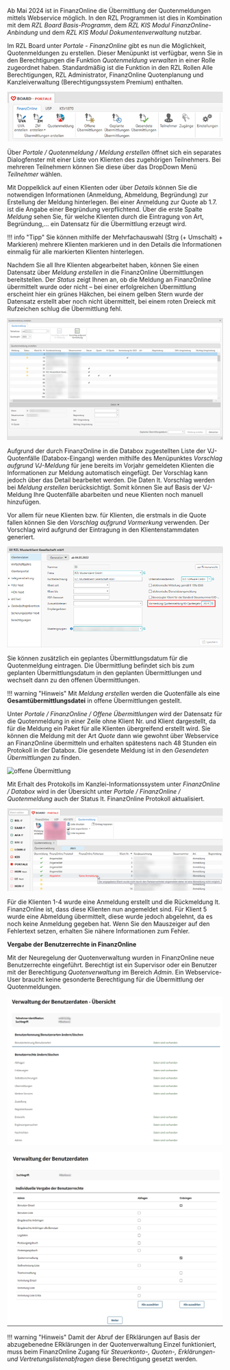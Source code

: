 Ab Mai 2024 ist in FinanzOnline die Übermittlung der Quotenmeldungen
mittels Webservice möglich. In den RZL Programmen ist dies in
Kombination mit dem *RZL Board Basis-Programm*, dem *RZL KIS Modul FinanzOnline-Anbindung* und dem *RZL KIS Modul Dokumentenverwaltung* nutzbar.

Im RZL Board unter *Portale - FinanzOnline* gibt es nun die
Möglichkeit, Quotenmeldungen zu erstellen. Dieser Menüpunkt ist
verfügbar, wenn Sie in den Berechtigungen die Funktion *Quotenmeldung verwalten* in einer Rolle zugeordnet haben. Standardmäßig ist die
Funktion in den RZL Rollen Alle Berechtigungen, RZL Administrator, FinanzOnline
Quotenplanung und Kanzleiverwaltung (Berechtigungssystem Premium)
enthalten.

![Quotenmeldung](<img/image166.png>) 

Über *Portale / Quotenmeldung / Meldung erstellen*
öffnet sich ein separates Dialogfenster mit einer Liste von Klienten des
zugehörigen Teilnehmers. Bei mehreren Teilnehmern können Sie diese
über das DropDown Menü *Teilnehmer* wählen.

Mit Doppelklick auf einen Klienten oder über *Details* können Sie die
notwendigen Informationen (Anmeldung, Abmeldung, Begründung) zur
Erstellung der Meldung hinterlegen. Bei einer Anmeldung zur Quote ab
1.7. ist die Angabe einer Begründung verpflichtend. Über die erste
Spalte *Meldung* sehen Sie, für welche Klienten durch die Eintragung von Art, Begründung,... ein Datensatz für die Übermittlung erzeugt wird. 

!!! info "Tipp"
    Sie können mithilfe der Mehrfachauswahl (Strg (+ Umschalt) +
    Markieren) mehrere Klienten markieren und in den Details die
    Informationen einmalig für alle markierten Klienten hinterlegen.

Nachdem Sie all Ihre Klienten abgearbeitet haben, können Sie einen Datensatz über *Meldung erstellen* in die FinanzOnline Übermittlungen bereitstellen. Der *Status* zeigt Ihnen an, ob die Meldung an FinanzOnline übermittelt wurde oder nicht – bei einer erfolgreichen
Übermittlung erscheint hier ein grünes Häkchen, bei einem gelben Stern
wurde der Datensatz erstellt aber noch nicht übermittelt, bei einem
roten Dreieck mit Rufzeichen schlug die Übermittlung fehl.

![Quotenmeldung erstellen](<img/Quotenmeldung_erstellen.png>)

Aufgrund der durch FinanzOnline in die Databox zugestellten Liste der
VJ-Quotenfälle (Databox-Eingang) werden mithilfe des Menüpunktes *Vorschlag aufgrund VJ-Meldung* für jene bereits im Vorjahr gemeldeten Klienten die
Informationen zur Meldung automatisch eingefügt. Der Vorschlag kann
jedoch über das Detail bearbeitet werden. Die Daten lt. Vorschlag
werden bei *Meldung erstellen* berücksichtigt. Somit können Sie
auf Basis der VJ-Meldung Ihre Quotenfälle abarbeiten und neue Klienten
noch manuell hinzufügen.

Vor allem für neue Klienten bzw. für Klienten, die erstmals in die Quote fallen können Sie den *Vorschlag aufgrund Vormerkung* verwenden. Der Vorschlag wird aufgrund der Eintragung in den Klientenstammdaten generiert.

![Vormerkung Quotenjahr für Vorschlag](<img/Vormerkung_Klientenstamm.png>)

Sie können zusätzlich ein geplantes Übermittlungsdatum für die Quotenmeldung eintragen. Die Übermittlung befindet sich bis zum geplanten Übermittlungsdatum in den geplanten Übermittlungen und wechselt dann zu den offenen Übermittlungen.

!!! warning "Hinweis"
    Mit *Meldung erstellen* werden die Quotenfälle als eine **Gesamtübermittlungsdatei** in offene Übermittlungen gestellt.

Unter *Portale / FinanzOnline / Offene Übermittlungen* wird der
Datensatz für die Quotenmeldung in einer Zeile ohne Klient Nr. und
Klient dargestellt, da für die Meldung ein Paket für alle Klienten
übergreifend erstellt wird. Sie können die Meldung mit der Art *Quote*
dann wie gewohnt über Webservice an FinanzOnline übermitteln und
erhalten spätestens nach 48 Stunden ein Protokoll in der Databox. Die
gesendete Meldung ist in den *Gesendeten Übermittlungen* zu
finden.

![offene Übermittlung](<img/offene Übermittlung Quote.png>)

Mit Erhalt des Protokolls im Kanzlei-Informationssystem unter
*FinanzOnline / Databox* wird in der Übersicht unter *Portale / FinanzOnline / Quotenmeldung* auch der Status lt. FinanzOnline
Protokoll aktualisiert.

![](<img/image169.png>) 

Für die Klienten 1-4 wurde eine Anmeldung erstellt und die Rückmeldung
lt. FinanzOnline ist, dass diese Klienten nun angemeldet sind. Für
Klient 5 wurde eine Abmeldung übermittelt, diese wurde jedoch
abgelehnt, da es noch keine Anmeldung gegeben hat. Wenn Sie den
Mauszeiger auf den Fehlertext setzen, erhalten Sie nähere
Informationen zum Fehler.

**Vergabe der Benutzerrechte in FinanzOnline**

Mit der Neuregelung der Quotenverwaltung wurden in FinanzOnline neue
Benutzerrechte eingeführt. Berechtigt ist ein Supervisor oder ein
Benutzer mit der Berechtigung *Quotenverwaltung* im Bereich *Admin*.
Ein Webservice-User braucht keine gesonderte Berechtigung für die
Übermittlung der Quotenmeldungen.

![](<img/image170.png>) 

![](<img/image171.png>) 

!!! warning "Hinweis"
    Damit der Abruf der ERklärungen auf Basis der abzugebenedne ERklärungen in der Quotenverwaltung Einzel funktioniert, muss beim FinanzOnline Zugang für *Steuerkonto-, Quoten-, Erklärungen- und Vertretungslistenabfragen* diese Berechtigung gesetzt werden.